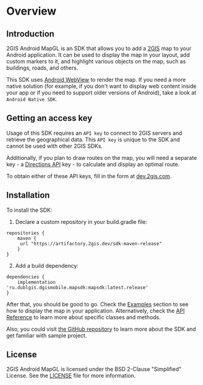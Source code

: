 # Overview

## Introduction

2GIS Android MapGL is an SDK that allows you to add a [2GIS](https://2gis.ae) map to your Android application. It can be used to display the map in your layout, add custom markers to it, and highlight various objects on the map, such as buildings, roads, and others.

This SDK uses [Android WebView](https://developer.android.com/reference/android/webkit/WebView) to render the map. If you need a more native solution (for example, if you don't want to display web content inside your app or if you need to support older versions of Android), take a look at `Android Native SDK`.

## Getting an access key

Usage of this SDK requires an `API key` to connect to 2GIS servers and retrieve the geographical data. This `API key` is unique to the SDK and cannot be used with other 2GIS SDKs.

Additionally, if you plan to draw routes on the map, you will need a separate key - a [Directions API](/en/api/navigation/directions/overview) key - to calculate and display an optimal route.

To obtain either of these API keys, fill in the form at [dev.2gis.com](https://dev.2gis.com/order).

## Installation

To install the SDK:

1. Declare a custom repository in your build.gradle file:

```
repositories {
    maven {
     url "https://artifactory.2gis.dev/sdk-maven-release"
    }
}
```

2. Add a build dependency:

```
dependencies {
    implementation 'ru.dublgis.dgismobile.mapsdk:mapsdk:latest.release'
}
```

After that, you should be good to go. Check the [Examples](/en/android/webgl/maps/examples) section to see how to display the map in your application. Alternatively, check the [API Reference](/en/android/webgl/maps/reference) to learn more about specific classes and methods.

Also, you could visit [the GitHub repository](https://github.com/2gis/MapGL-Android/) to learn more about the SDK and get familiar with sample project.

## License

2GIS Android MapGL is licensed under the BSD 2-Clause "Simplified" License. See the [LICENSE](https://github.com/2gis/MapGL-Android/blob/master/LICENSE) file for more information.

